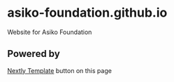 # asiko-foundation.github.io

Website for Asiko Foundation

## Powered by

[Nextly Template](https://github.com/surjithctly/nextly-template/generate) button on this page
